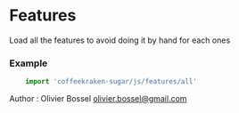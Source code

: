 # Features

Load all the features to avoid doing it by hand for each ones

### Example
```js
	import 'coffeekraken-sugar/js/features/all'
```
Author : Olivier Bossel [olivier.bossel@gmail.com](mailto:olivier.bossel@gmail.com)